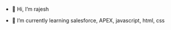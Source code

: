 - 👋 Hi, I’m rajesh

- 🌱 I’m currently learning salesforce, APEX, javascript, html, css


<!---
rajesh521/rajesh521 is a ✨ special ✨ repository because its `README.md` (this file) appears on your GitHub profile.
You can click the Preview link to take a look at your changes.
--->
